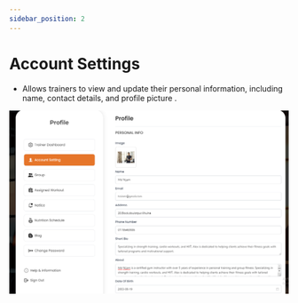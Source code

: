 ```yaml
---
sidebar_position: 2
---
```


# Account Settings

- Allows trainers to view and update their personal information, including name, contact details, and profile picture .

![account](./img/6.png)
